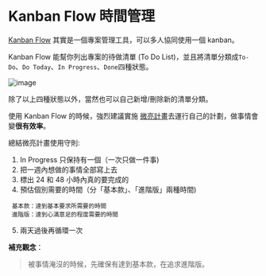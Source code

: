 # Kanban Flow 時間管理

[Kanban Flow](https://kanbanflow.com) 其實是一個專案管理工具，可以多人協同使用一個 kanban。

Kanban Flow 能幫你列出專案的待做清單 (To Do List)，並且將清單分類成`To-Do`、`Do Today`、`In Progress`、`Done`四種狀態。

![image](https://github.com/YuHong1993/LearnKanbanflow/blob/master/demo.png)

除了以上四種狀態以外，當然也可以自己新增/刪除新的清單分類。

使用 Kanban Flow 的時候，強烈建議實施 [微亮計畫](https://www.facebook.com/ShiningEyesProject/posts/1668620683252604)去運行自己的計劃，做事情會變**很有效率**。

總結微亮計畫使用守則:

1. In Progress 只保持有一個（一次只做一件事)
2. 把一週內想做的事情全部寫上去
3. 標出 24 和 48 小時內真的要完成的
4. 預估個別需要的時間（分「基本款」、「進階版」兩種時間)
  
```
 基本款：達到基本要求所需要的時間
 進階版：達到心滿意足的程度需要的時間
```

5. 兩天過後再循環一次

**補充觀念**：

> 被事情淹沒的時候，先確保有達到基本款，在追求進階版。
